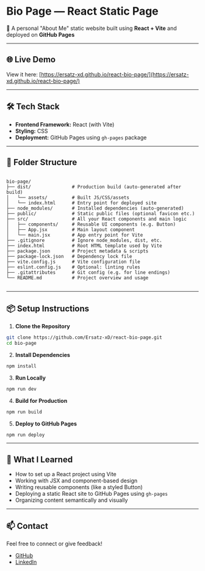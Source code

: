
# Bio Page — React Static Page

🚀 A personal "About Me" static website built using **React + Vite** and deployed on **GitHub Pages**

---

## 🌐 Live Demo

View it here: [https://ersatz-xd.github.io/react-bio-page/](https://ersatz-xd.github.io/react-bio-page/)

---

## 🛠️ Tech Stack

- **Frontend Framework:** React (with Vite)
- **Styling:** CSS
- **Deployment:** GitHub Pages using `gh-pages` package

---

## 📁 Folder Structure

```

bio-page/
├── dist/               # Production build (auto-generated after build)
│   └── assets/         # Built JS/CSS/assets
│   └── index.html      # Entry point for deployed site
├── node_modules/       # Installed dependencies (auto-generated)
├── public/             # Static public files (optional favicon etc.)
├── src/                # All your React components and main logic
│   ├── components/     # Reusable UI components (e.g. Button)
│   ├── App.jsx         # Main layout component
│   └── main.jsx        # App entry point for Vite
├── .gitignore          # Ignore node_modules, dist, etc.
├── index.html          # Root HTML template used by Vite
├── package.json        # Project metadata & scripts
├── package-lock.json   # Dependency lock file
├── vite.config.js      # Vite configuration file
├── eslint.config.js    # Optional: linting rules
├── .gitattributes      # Git config (e.g. for line endings)
└── README.md           # Project overview and usage


````

---

## 📦 Setup Instructions

1. **Clone the Repository**

```bash
git clone https://github.com/Ersatz-xD/react-bio-page.git
cd bio-page
````

2. **Install Dependencies**

```bash
npm install
```

3. **Run Locally**

```bash
npm run dev
```

4. **Build for Production**

```bash
npm run build
```

5. **Deploy to GitHub Pages**

```bash
npm run deploy
```

---

## 🧠 What I Learned

* How to set up a React project using Vite
* Working with JSX and component-based design
* Writing reusable components (like a styled Button)
* Deploying a static React site to GitHub Pages using `gh-pages`
* Organizing content semantically and visually

---

## 📫 Contact

Feel free to connect or give feedback!

- [GitHub](https://github.com/Ersatz-xD)
- [LinkedIn](https://www.linkedin.com/in/ayaan-ahmed-khan-448600351)

